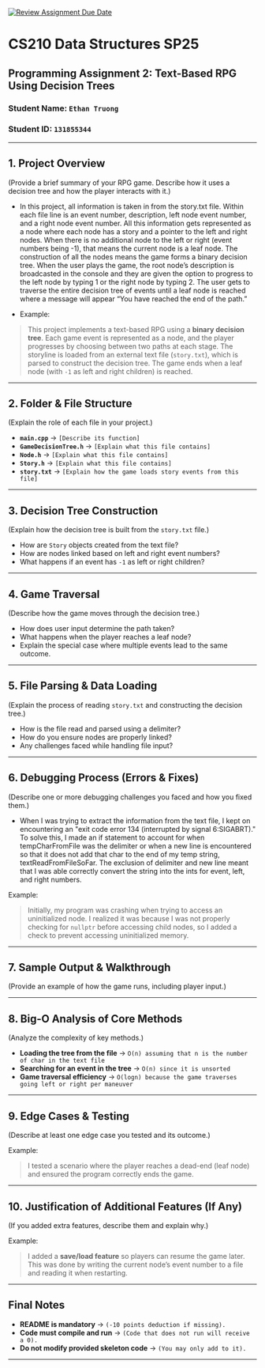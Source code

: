 [![Review Assignment Due Date](https://classroom.github.com/assets/deadline-readme-button-22041afd0340ce965d47ae6ef1cefeee28c7c493a6346c4f15d667ab976d596c.svg)](https://classroom.github.com/a/jIKk4bke)
# CS210 Data Structures SP25
## Programming Assignment 2: Text-Based RPG Using Decision Trees

### **Student Name:** `Ethan Truong`  
### **Student ID:** `131855344`  

---

## **1. Project Overview**
(Provide a brief summary of your RPG game. Describe how it uses a decision tree and how the player interacts with it.)

- In this project, all information is taken in from the story.txt file. Within each file line is an event number, description, left node event number, and a right node event number. All this information gets represented as a node where each node has a story and a pointer to the left and right nodes. When there is no additional node to the left or right (event numbers being -1), that means the current node is a leaf node. The construction of all the nodes means the game forms a binary decision tree. When the user plays the game, the root node’s description is broadcasted in the console and they are given the option to progress to the left node by typing 1 or the right node by typing 2. The user gets to traverse the entire decision tree of events until a leaf node is reached where a message will appear “You have reached the end of the path.”

- Example:
> This project implements a text-based RPG using a **binary decision tree**. Each game event is represented as a node, and the player progresses by choosing between two paths at each stage. The storyline is loaded from an external text file (`story.txt`), which is parsed to construct the decision tree. The game ends when a leaf node (with `-1` as left and right children) is reached.

---

## **2. Folder & File Structure**
(Explain the role of each file in your project.)

- **`main.cpp`** → `[Describe its function]`  
- **`GameDecisionTree.h`** → `[Explain what this file contains]`  
- **`Node.h`** → `[Explain what this file contains]`  
- **`Story.h`** → `[Explain what this file contains]`  
- **`story.txt`** → `[Explain how the game loads story events from this file]`  

---

## **3. Decision Tree Construction**
(Explain how the decision tree is built from the `story.txt` file.)

- How are `Story` objects created from the text file?  
- How are nodes linked based on left and right event numbers?  
- What happens if an event has `-1` as left or right children?  

---

## **4. Game Traversal**
(Describe how the game moves through the decision tree.)

- How does user input determine the path taken?  
- What happens when the player reaches a leaf node?  
- Explain the special case where multiple events lead to the same outcome.  

---

## **5. File Parsing & Data Loading**
(Explain the process of reading `story.txt` and constructing the decision tree.)

- How is the file read and parsed using a delimiter?  
- How do you ensure nodes are properly linked?  
- Any challenges faced while handling file input?  

---

## **6. Debugging Process (Errors & Fixes)**
(Describe one or more debugging challenges you faced and how you fixed them.)

- When I was trying to extract the information from the text file, I kept on encountering an "exit code error 134 (interrupted by signal 6:SIGABRT)." To solve this, I made an if statement to account for when tempCharFromFile was the delimiter or when a new line is encountered so that it does not add that char to the end of my temp string, textReadFromFileSoFar. The exclusion of delimiter and new line meant that I was able correctly convert the string into the ints for event, left, and right numbers.

Example:
> Initially, my program was crashing when trying to access an uninitialized node. I realized it was because I was not properly checking for `nullptr` before accessing child nodes, so I added a check to prevent accessing uninitialized memory.

---

## **7. Sample Output & Walkthrough**
(Provide an example of how the game runs, including player input.)

---

## **8. Big-O Analysis of Core Methods**
(Analyze the complexity of key methods.)

- **Loading the tree from the file** → `O(n) assuming that n is the number of char in the text file`  
- **Searching for an event in the tree** → `O(n) since it is unsorted`  
- **Game traversal efficiency** → `O(logn) because the game traverses going left or right per maneuver`  

---

## **9. Edge Cases & Testing**
(Describe at least one edge case you tested and its outcome.)

Example:
> I tested a scenario where the player reaches a dead-end (leaf node) and ensured the program correctly ends the game.

---

## **10. Justification of Additional Features (If Any)**
(If you added extra features, describe them and explain why.)

Example:
> I added a **save/load feature** so players can resume the game later. This was done by writing the current node’s event number to a file and reading it when restarting.

---

## **Final Notes**
- **README is mandatory** → `(-10 points deduction if missing).`  
- **Code must compile and run** → `(Code that does not run will receive a 0).`  
- **Do not modify provided skeleton code** → `(You may only add to it).`  

---
